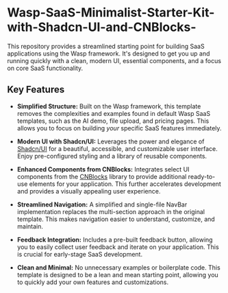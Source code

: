 # Wasp-SaaS-Minimalist-Starter-Kit-with-Shadcn-UI-and-CNBlocks-
This repository provides a streamlined starting point for building SaaS applications using the Wasp framework. It's designed to get you up and running quickly with a clean, modern UI, essential components, and a focus on core SaaS functionality.

## Key Features

*   **Simplified Structure:**  Built on the Wasp framework, this template removes the complexities and examples found in default Wasp SaaS templates, such as the AI demo, file upload, and pricing pages.  This allows you to focus on building *your* specific SaaS features immediately.

*   **Modern UI with Shadcn/UI:**  Leverages the power and elegance of [Shadcn/UI](https://ui.shadcn.com/) for a beautiful, accessible, and customizable user interface.  Enjoy pre-configured styling and a library of reusable components.

*   **Enhanced Components from CNBlocks:** Integrates select UI components from the [CNBlocks](https://github.com/Meschacirung/cnblocks) library to provide additional ready-to-use elements for your application.  This further accelerates development and provides a visually appealing user experience.

*   **Streamlined Navigation:** A simplified and single-file NavBar implementation replaces the multi-section approach in the original template.  This makes navigation easier to understand, customize, and maintain.

*   **Feedback Integration:**  Includes a pre-built feedback button, allowing you to easily collect user feedback and iterate on your application.  This is crucial for early-stage SaaS development.

*   **Clean and Minimal:**  No unnecessary examples or boilerplate code.  This template is designed to be a lean and mean starting point, allowing you to quickly add your own features and customizations.
